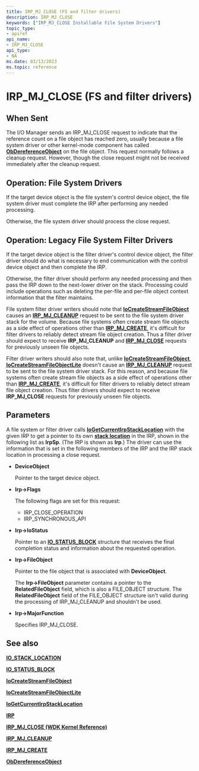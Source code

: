 ```yaml
---
title: IRP_MJ_CLOSE (FS and filter drivers)
description: IRP_MJ_CLOSE
keywords: ["IRP_MJ_CLOSE Installable File System Drivers"]
topic_type:
- apiref
api_name:
- IRP_MJ_CLOSE
api_type:
- NA
ms.date: 03/13/2023
ms.topic: reference
---
```


# IRP_MJ_CLOSE (FS and filter drivers)

## When Sent

The I/O Manager sends an IRP_MJ_CLOSE request to indicate that the reference count on a file object has reached zero, usually because a file system driver or other kernel-mode component has called [**ObDereferenceObject**](/windows-hardware/drivers/ddi/wdm/nf-wdm-obdereferenceobject) on the file object. This request normally follows a cleanup request. However, though the close request might not be received immediately after the cleanup request.

## Operation: File System Drivers

If the target device object is the file system's control device object, the file system driver must complete the IRP after performing any needed processing.

Otherwise, the file system driver should process the close request.

## Operation: Legacy File System Filter Drivers

If the target device object is the filter driver's control device object, the filter driver should do what is necessary to end communication with the control device object and then complete the IRP.

Otherwise, the filter driver should perform any needed processing and then pass the IRP down to the next-lower driver on the stack. Processing could include operations such as deleting the per-file and per-file object context information that the filter maintains.

File system filter driver writers should note that [**IoCreateStreamFileObject**](/windows-hardware/drivers/ddi/ntifs/nf-ntifs-iocreatestreamfileobject) causes an [**IRP_MJ_CLEANUP**](irp-mj-cleanup.md) request to be sent to the file system driver stack for the volume. Because file systems often create stream file objects as a side effect of operations other than [**IRP_MJ_CREATE**](irp-mj-create.md), it's difficult for filter drivers to reliably detect stream file object creation. Thus a filter driver should expect to receive **IRP_MJ_CLEANUP** and [**IRP_MJ_CLOSE**](../kernel/irp-mj-close.md) requests for previously unseen file objects.

Filter driver writers should also note that, unlike [**IoCreateStreamFileObject**](/windows-hardware/drivers/ddi/ntifs/nf-ntifs-iocreatestreamfileobject), [**IoCreateStreamFileObjectLite**](/windows-hardware/drivers/ddi/ntifs/nf-ntifs-iocreatestreamfileobjectlite) doesn't cause an [**IRP_MJ_CLEANUP**](irp-mj-cleanup.md) request to be sent to the file system driver stack. For this reason, and because file systems often create stream file objects as a side effect of operations other than [**IRP_MJ_CREATE**](irp-mj-create.md), it's difficult for filter drivers to reliably detect stream file object creation. Thus filter drivers should expect to receive **IRP_MJ_CLOSE** requests for previously unseen file objects.

## Parameters

A file system or filter driver calls [**IoGetCurrentIrpStackLocation**](/windows-hardware/drivers/ddi/wdm/nf-wdm-iogetcurrentirpstacklocation) with the given IRP to get a pointer to its own [**stack location**](/windows-hardware/drivers/ddi/wdm/ns-wdm-_io_stack_location) in the IRP, shown in the following list as **IrpSp**. (The IRP is shown as **Irp**.) The driver can use the information that is set in the following members of the IRP and the IRP stack location in processing a close request.

* **DeviceObject**

  Pointer to the target device object.

* **Irp->Flags**

  The following flags are set for this request:
  
  * IRP_CLOSE_OPERATION
  * IRP_SYNCHRONOUS_API

* **Irp->IoStatus**

  Pointer to an [**IO_STATUS_BLOCK**](/windows-hardware/drivers/ddi/wdm/ns-wdm-_io_status_block) structure that receives the final completion status and information about the requested operation.

* **Irp->FileObject**

  Pointer to the file object that is associated with **DeviceObject**.

  The **Irp->FileObject** parameter contains a pointer to the **RelatedFileObject** field, which is also a FILE_OBJECT structure. The **RelatedFileObject** field of the FILE_OBJECT structure isn't valid during the processing of IRP_MJ_CLEANUP and shouldn't be used.

* **Irp->MajorFunction**

  Specifies IRP_MJ_CLOSE.

## See also

[**IO_STACK_LOCATION**](/windows-hardware/drivers/ddi/wdm/ns-wdm-_io_stack_location)

[**IO_STATUS_BLOCK**](/windows-hardware/drivers/ddi/wdm/ns-wdm-_io_status_block)

[**IoCreateStreamFileObject**](/windows-hardware/drivers/ddi/ntifs/nf-ntifs-iocreatestreamfileobject)

[**IoCreateStreamFileObjectLite**](/windows-hardware/drivers/ddi/ntifs/nf-ntifs-iocreatestreamfileobjectlite)

[**IoGetCurrentIrpStackLocation**](/windows-hardware/drivers/ddi/wdm/nf-wdm-iogetcurrentirpstacklocation)

[**IRP**](/windows-hardware/drivers/ddi/wdm/ns-wdm-_irp)

[**IRP_MJ_CLOSE (WDK Kernel Reference)**](../kernel/irp-mj-close.md)

[**IRP_MJ_CLEANUP**](irp-mj-cleanup.md)

[**IRP_MJ_CREATE**](irp-mj-create.md)

[**ObDereferenceObject**](/windows-hardware/drivers/ddi/wdm/nf-wdm-obdereferenceobject)
